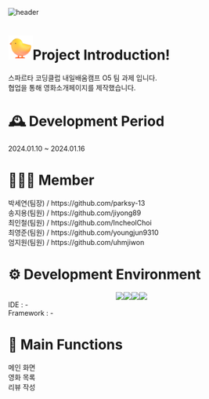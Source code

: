 ![header](https://capsule-render.vercel.app/api?type=waving&color=auto&height=300&section=header&text=😀5&fontSize=80)

<h1><img src = "Baby Chick.png" width="50" height="50"/>Project Introduction!</h1>
    <style>
    @font-face {
        font-family: "KCCChassam";
        src: url("https://cdn.jsdelivr.net/gh/projectnoonnu/noonfonts_2302@1.0/KCCChassam.woff2")
          format("woff2");
        font-weight: normal;
        font-style: normal;
      }
      </style>
스파르타 코딩클럽 내일배움캠프 O5 팀 과제 입니다.<br>
협업을 통해 영화소개페이지를 제작했습니다.

<h1>🕰️ Development Period</h1>
2024.01.10 ~ 2024.01.16

<h1>🧑‍🤝‍🧑 Member</h1>
박세연(팀장) / https://github.com/parksy-13<br>
송지용(팀원) / https://github.com/jiyong89<br>
최인철(팀원) / https://github.com/IncheolChoi<br>
최영준(팀원) / https://github.com/youngjun9310<br>
엄지원(팀원) / https://github.com/uhmjiwon<br>

<h1>⚙️ Development Environment</h1>
<div style="display: flex; flex-wrap: wrap; align-items: center; justify-content: center;">
    <img src="https://img.shields.io/badge/javascript-F7DF1E?style=for-the-badge&logo=javascript&logoColor=black">
    <img src="https://img.shields.io/badge/node.js-339933?style=for-the-badge&logo=Node.js&logoColor=white">
    <img src="https://img.shields.io/badge/css-1572B6?style=for-the-badge&logo=css3&logoColor=white">
    <img src="https://img.shields.io/badge/html5-E34F26?style=for-the-badge&logo=html5&logoColor=white"><br>
</div>
IDE : - <br>
Framework : -

<h1>📌 Main Functions</h1>
메인 화면<br>
영화 목록<br>
리뷰 작성<br>
